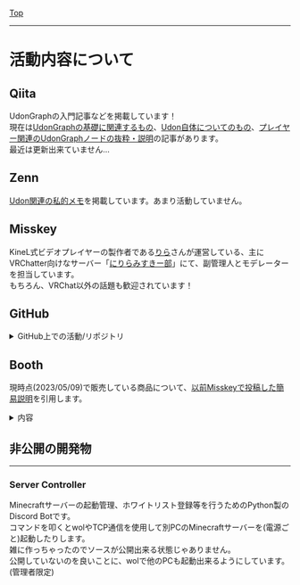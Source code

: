 [Top](../)

---

# 活動内容について
## Qiita
UdonGraphの入門記事などを掲載しています！  
現在は[UdonGraphの基礎に関連するもの](https://qiita.com/Sayamame/items/c36a1a87d4189d51099c)、[Udon自体についてのもの](https://qiita.com/Sayamame/items/69ba9e25390f8068d5a6)、[プレイヤー関連のUdonGraphノードの抜粋・説明](https://qiita.com/Sayamame/items/10ea6dc48ebb6d3e8655)の記事があります。  
最近は更新出来ていません…

## Zenn
[Udon関連の私的メモ](https://zenn.dev/sayamame/scraps/90f95397828250)を掲載しています。あまり活動していません。  

## Misskey
KineL式ビデオプレイヤーの製作者である[りら](https://misskey.niri.la/@ni_rilana)さんが運営している、主にVRChatter向けなサーバー「[にりらみすきー部](https://misskey.niri.la/)」にて、副管理人とモデレーターを担当しています。  
もちろん、VRChat以外の話題も歓迎されています！

## GitHub
<details><summary>GitHub上での活動/リポジトリ</summary>

### [KiseteNe for MA](https://github.com/Sayamame-beans/KiseteNe-for-MA)
着せ替え支援ツール「キセテネ」をprefab状態の衣装にも利用可能なように改変したものです。  
Modular Avatar等との併用が前提。[Booth](#キセテネ-for-ma無料)と[VPM](https://sayabeans.github.io/vpm/)で配布中。

---
### [Avatar Optimizer](https://github.com/anatawa12/AvatarOptimizer)
VRChat向けの非破壊式アバター最適化ツールです。  
anatawa12さんのリポジトリで、私はCollaboratorです。  
主にドキュメントの調整、Localizationの調整、PRのレビューを行っています。

---
### [VRCPhysBone-Relocator](https://github.com/Sayamame-beans/VRCPhysBone-Relocator)
PhysBoneの"Root Transform"設定を確認して、そのGameObjectの位置にPBコンポーネントを移動させるUnityエディタ拡張です。  
他の移動操作も可能にする更新を予定していますが、まだ手を付けられていません。  
[Booth](#vrcphysbone-relocator無料--free)にも公開しています。

---
### [VRC_AFK_AutoMuter](https://github.com/Sayamame-beans/VRC_AFK_AutoMuter)
OSCを使用して、VRChatでAFKしている時に自動的にミュートするPython製のソフトです。  
OSCQueryには非対応です。(実行時にポートを変更することは出来ます)  
[Booth](#vrchatafk時に自動でミュートするoscツール)にも公開しています。

---
### [QuoteBot](https://github.com/kobi32768/quotebot)
Discordのメッセージリンクが貼られた際に、その内容を送信するKotlin製のDiscord Botです。  
kobi32768さんのリポジトリで、私はCollaboratorです。

---
### [VRCLogDataCollector](https://github.com/Sayamame-beans/VRCLogDataCollector)
とあるCannyの調査のために作った、VRChatのログファイルからインスタンスjoinに掛かっている時間を抽出するPython製のソフトです。  
非常に雑な作りで、並列処理もしていないので動作は遅いのですが、目的は達成出来ています。

---
### [Discord to Misskey](https://github.com/Sayamame-beans/Discord-to-Misskey)
Discordに流れてきたメッセージをMisskeyに転送するためのPython製のDiscord Bot等です。  
WIPで、Misskeyへの送信処理は出来ていて、Discord Bot部分が未完成だったはず?

---
### VRCInfo-DB(仮名)
VRChat関連のバグ情報や対処法等を集めるDB/Webサイト。  
準備中なのでリポジトリは非公開。  
anatawa12さんと共同開発予定?

---
### その他
- [Modular Avatar](https://github.com/bdunderscore/modular-avatar)  
issue情報を整理して[提供](https://misskey.niri.la/notes/9nh58d2xgt)。  
ドキュメント調整のPRを用意中です。(もう少し時間が掛かりそう)

- [MisskeyEmojiBot](https://github.com/niwaniwa/MisskeyEmojiBot)  
Misskeyの絵文字登録と承認を簡略化するためのGo製のDiscord Botです。  
りらさんのリポジトリですが、本人が最近リソース不足になっているので、そのうち自分で書いたissueを消化しようと思っています。

- [misskey.niri.la](https://github.com/niri-la/misskey.niri.la)  
にりらみすきー部のソースコードのリポジトリ。  
[本家Misskey](https://github.com/misskey-dev/misskey)と異なる部分が少しあります。  
主にanatawa12さんがPRを担当していて、私はレビューとissue整理等をやっています。

---
</details>

## Booth
現時点(2023/05/09)で販売している商品について、[以前Misskeyで投稿した簡易説明](https://misskey.niri.la/notes/9e2jdr64qs)を引用します。
<details><summary>内容</summary>

私が[Booth](https://sayamame-beans.booth.pm/)で出している商品達をご紹介！(今のところ全て無料！)  

---
### 【無料】アニメーション同期システム【UdonGraph】
UdonGraph製、アニメーションを自動で同期するギミック！  
付属のprefabをHierarchyに置いて、同期したいAnimatorをセットするだけでOK！  
フレンドが、SDK2の時は公式のComponentで簡単に同期出来たのに、SDK3だと出来ない……と言っていたので、作っちゃいました！  

以下の機能を備えています。
- 自動同期の周期を変更可能
- 同期完了時に他のUdon向けにイベントを発火可能
- 他のUdonから手動同期の指示が可能

また、prefabは2つあり、
- Light版  
各Animatorの全レイヤーについて、Animation1つに対して時間を同期可能
- Full版  
各Animatorの全レイヤーについて、パラメーター、再生中のステート、時間が同期可能(各ステートにMultiplier Parameterを設定することで、速度も同期可能)  

こちら、[黄金楽園](https://vrchat.com/home/world/wrld_2ebe7a5f-a0b0-4459-9452-1583480d9b43)や[ぽこピーランド](https://vrchat.com/home/world/wrld_6f55a286-b851-4d3e-8933-e7a31138edd7)(?!)などでご利用いただいているようです！(ありがとうございます！)  

---
### 【無料】アナログ時計【Udon配布】
UdonGraph製の時計！  
秒針が動くと分針が少しずつ動くところがこだわりポイント。  
また、秒針の音が鳴ります。  
一応Udonを配布するのが主目的だったので、付属のprefabはサンプル用…だったのですが、マテリアルとか付けたらそれっぽくなったのでそのままご利用いただけます。  
おまけ版を買うと卓上時計も付いてきます。  

[Q's Library](https://vrchat.com/home/world/wrld_16008b3b-0802-475d-b58c-39faeb624fef)など幾つかのワールドでご利用いただいています～(ありがとうございます！)  

---
### 【無料】スイッチ数種類【説明付きUdon配布】
UdonGraph製のスイッチ！  
Interactしてオンオフを切り替えるタイプと、オブジェクトを入れ替えるタイプがあります。(それぞれ、ローカル版とグローバル版あり)  
ただ、3Dモデルは付属していません(ただの小さなCube)  

UdonGraphの中身を覗くと説明がついているので、Udonの勉強にも使えるかも…？  

---
### 【無料】テレポーター【説明付きUdon配布】
UdonGraph製のテレポーター！  
Interactするとテレポート出来ます。  
こちらも3Dモデルは無くて、Cubeです…(3Dモデル作れない)  

UdonGraphの中身を覗くと説明がついているので、Udonの勉強にも使えるかも…？  

---
### 【無料】デジタル時計【Udon配布】
UdonGraph製のデジタル時計！  
とってもシンプルな見た目のサンプルしか付いていませんし、UdonGraphの説明も付属していないのですが、あまり複雑ではないのでUdonの勉強にも使えそうです。  

---
### 【VRChat】AFK時に自動でミュートするOSCツール
Windows上で動作するOSCツール！  
AFKに移行した時に、パラメーターの変化を検知して、VRCのマイクをミュートします。  
利用には、OSCが有効になっていることと、AFK検知が有効になっていること、ミュートが切り替え式の設定であることが必要です。  

なお、ソースコードも公開しています。(Windows以外でもご利用いただけるかも?)  

---
### VRCPhysBone-Relocator【無料 / Free】
Unityのエディタ拡張！  
PhysBoneの"Root Transform"設定を確認して、そのGameObjectの位置にPBコンポーネントを移動させることが出来ます。  

VRM Converter for VRChatでVRoidから変換したアバターなどでよく見られる、「1つのGameObjectに大量のPBコンポーネントが含まれていて、どのコンポーネントがどのボーンと対応するか分からない」ような場合などで役立ちます！  

こちらもソースコードを公開しています。  

---
### [キセテネ for MA【無料】](https://sayamame-beans.booth.pm/items/5057270)

情報更新WIP

---

</details>

## 非公開の開発物
---
### Server Controller
Minecraftサーバーの起動管理、ホワイトリスト登録等を行うためのPython製のDiscord Botです。  
コマンドを叩くとwolやTCP通信を使用して別PCのMinecraftサーバーを(電源ごと)起動したりします。  
雑に作っちゃったのでソースが公開出来る状態じゃありません。  
公開していないのを良いことに、wolで他のPCも起動出来るようにしています。(管理者限定)
